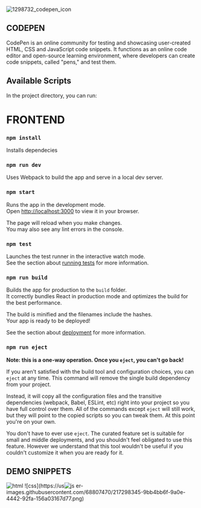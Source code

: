![1298732_codepen_icon](https://user-images.githubusercontent.com/68807470/217293761-a4c383cf-8709-4f82-a215-a8f0e19fbd8f.png) 
## CODEPEN
CodePen is an online community for testing and showcasing user-created HTML, CSS and JavaScript code snippets. It functions as an online code editor and open-source learning environment, where developers can create code snippets, called "pens," and test them.

## Available Scripts

In the project directory, you can run:

# FRONTEND
### `npm install`
Installs dependecies

### `npm run dev`
Uses Webpack to build the app and serve in a local dev server.

### `npm start`

Runs the app in the development mode.\
Open [http://localhost:3000](http://localhost:3000) to view it in your browser.

The page will reload when you make changes.\
You may also see any lint errors in the console.

### `npm test`

Launches the test runner in the interactive watch mode.\
See the section about [running tests](https://facebook.github.io/create-react-app/docs/running-tests) for more information.

### `npm run build`

Builds the app for production to the `build` folder.\
It correctly bundles React in production mode and optimizes the build for the best performance.

The build is minified and the filenames include the hashes.\
Your app is ready to be deployed!

See the section about [deployment](https://facebook.github.io/create-react-app/docs/deployment) for more information.

### `npm run eject`

**Note: this is a one-way operation. Once you `eject`, you can't go back!**

If you aren't satisfied with the build tool and configuration choices, you can `eject` at any time. This command will remove the single build dependency from your project.

Instead, it will copy all the configuration files and the transitive dependencies (webpack, Babel, ESLint, etc) right into your project so you have full control over them. All of the commands except `eject` will still work, but they will point to the copied scripts so you can tweak them. At this point you're on your own.

You don't have to ever use `eject`. The curated feature set is suitable for small and middle deployments, and you shouldn't feel obligated to use this feature. However we understand that this tool wouldn't be useful if you couldn't customize it when you are ready for it.

## DEMO SNIPPETS

![html](https://user-images.githubusercontent.com/68807470/217298321-22fb974a-0ed7-4f8b-b157-b5dcbf2a21a2.png)
![css](https://us![js](https://user-images.githubusercontent.com/68807470/217298372-21d80111-4a33-4c96-be5e-ea7dba1a3f1e.png)
er-images.githubusercontent.com/68807470/217298345-9bb4bb6f-9a0e-4442-92fa-156a03167d77.png)

